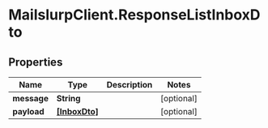 # MailslurpClient.ResponseListInboxDto

## Properties
Name | Type | Description | Notes
------------ | ------------- | ------------- | -------------
**message** | **String** |  | [optional] 
**payload** | [**[InboxDto]**](InboxDto.md) |  | [optional] 


